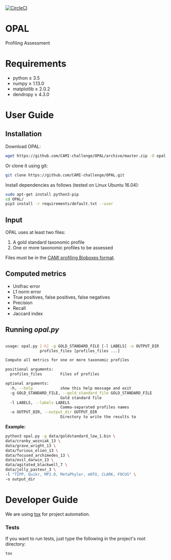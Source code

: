 [![CircleCI](https://circleci.com/gh/CAMI-challenge/OPAL.svg?style=svg)](https://circleci.com/gh/CAMI-challenge/OPAL)

# OPAL
Profiling Assessment

# Requirements

* python &ge; 3.5
* numpy &ge; 1.13.0
* matplotlib &ge; 2.0.2
* dendropy &ge; 4.3.0

# User Guide

## Installation

Download OPAL:
~~~BASH
wget https://github.com/CAMI-challenge/OPAL/archive/master.zip -O opal.zip
~~~
Or clone it using git:
~~~BASH
git clone https://github.com/CAMI-challenge/OPAL.git
~~~

Install dependencies as follows (tested on Linux Ubuntu 16.04):

~~~BASH
sudo apt-get install python3-pip
cd OPAL/
pip3 install -r requirements/default.txt --user
~~~

## Input
OPAL uses at least two files:
1. A gold standard taxonomic profile
2. One or more taxonomic profiles to be assessed

Files must be in the [CAMI profiling Bioboxes format](https://github.com/bioboxes/rfc/tree/master/data-format).

## Computed metrics

* Unifrac error
* L1 norm error
* True positives, false positives, false negatives
* Precision
* Recall
* Jaccard index

## Running _opal.py_
~~~BASH

usage: opal.py [-h] -g GOLD_STANDARD_FILE [-l LABELS] -o OUTPUT_DIR
               profiles_files [profiles_files ...]

Compute all metrics for one or more taxonomic profiles

positional arguments:
  profiles_files        Files of profiles

optional arguments:
  -h, --help            show this help message and exit
  -g GOLD_STANDARD_FILE, --gold_standard_file GOLD_STANDARD_FILE
                        Gold standard file
  -l LABELS, --labels LABELS
                        Comma-separated profiles names
  -o OUTPUT_DIR, --output_dir OUTPUT_DIR
                        Directory to write the results to
~~~
**Example:**
~~~BASH
python3 opal.py -g data/goldstandard_low_1.bin \
data/cranky_wozniak_13 \
data/grave_wright_13 \
data/furious_elion_13 \
data/focused_archimedes_13 \
data/evil_darwin_13 \
data/agitated_blackwell_7 \
data/jolly_pasteur_3 \
-l "TIPP, Quikr, MP2.0, MetaPhyler, mOTU, CLARK, FOCUS" \
-o output_dir
~~~

# Developer Guide

We are using [tox]((https://tox.readthedocs.io/en/latest/)) for project automation.

### Tests

If you want to run tests, just type the following in the project's root directory:

~~~BASH
tox
~~~
